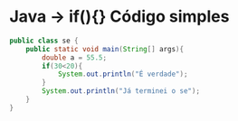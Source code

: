 # Java → if(){} Código simples

```java
public class se {
    public static void main(String[] args){
        double a = 55.5;
        if(30<20){
            System.out.println("É verdade");
        }
        System.out.println("Já terminei o se");
    }
}

```